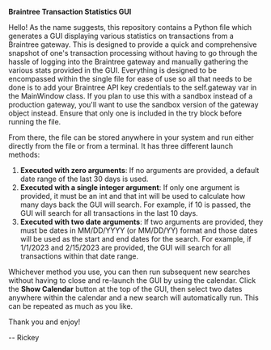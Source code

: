 **Braintree Transaction Statistics GUI**

Hello! As the name suggests, this repository contains a Python file which generates a GUI displaying various statistics on transactions from a Braintree gateway. This is designed to provide a quick and comprehensive snapshot of one's transaction processing without having to go through the hassle of logging into the Braintree gateway and manually gathering the various stats provided in the GUI. Everything is designed to be encompassed within the single file for ease of use so all that needs to be done is to add your Braintree API key credentials to the self.gateway var in the MainWindow class. If you plan to use this with a sandbox instead of a production gateway, you'll want to use the sandbox version of the gateway object instead. Ensure that only one is included in the try block before running the file.

From there, the file can be stored anywhere in your system and run either directly from the file or from a terminal. It has three different launch methods:

1. **Executed with zero arguments**: If no arguments are provided, a default date range of the last 30 days is used.
2. **Executed with a single integer argument**: If only one argument is provided, it must be an int and that int will be used to calculate how many days back the GUI will search. For example, if 10 is passed, the GUI will search for all transactions in the last 10 days.
3. **Executed with two date arguments**: If two arguments are provided, they must be dates in MM/DD/YYYY (or MM/DD/YY) format and those dates will be used as the start and end dates for the search. For example, if 1/1/2023 and 2/15/2023 are provided, the GUI will search for all transactions within that date range.

Whichever method you use, you can then run subsequent new searches without having to close and re-launch the GUI by using the calendar. Click the **Show Calendar** button at the top of the GUI, then select two dates anywhere within the calendar and a new search will automatically run. This can be repeated as much as you like.

Thank you and enjoy!

-- Rickey
